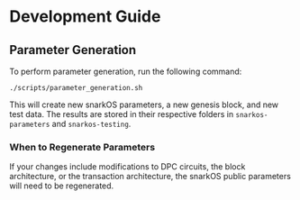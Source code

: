 # Development Guide

## Parameter Generation

To perform parameter generation, run the following command:
```$xslt
./scripts/parameter_generation.sh
```
This will create new snarkOS parameters, a new genesis block, and new test data. The results are stored in their
respective folders in `snarkos-parameters` and `snarkos-testing`.

### When to Regenerate Parameters

If your changes include modifications to DPC circuits, the block architecture, or the transaction architecture, 
the snarkOS public parameters will need to be regenerated.
